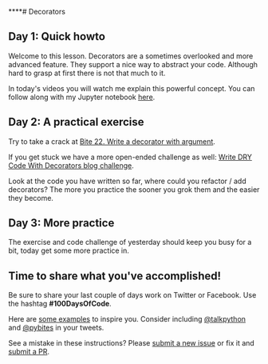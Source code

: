 ****# Decorators

## Day 1: Quick howto

Welcome to this lesson. Decorators are a sometimes overlooked and more advanced feature. They support a nice way to abstract your code. Although hard to grasp at first there is not that much to it. 

In today's videos you will watch me explain this powerful concept. You can follow along with my Jupyter notebook [here](https://github.com/talkpython/100daysofcode-with-python-course/blob/master/days/22-24-decorators/decorators.ipynb).

## Day 2: A practical exercise

Try to take a crack at [Bite 22. Write a decorator with argument](https://codechalleng.es/bites/promo/decorator-fun).

If you get stuck we have a more open-ended challenge as well: [Write DRY Code With Decorators blog challenge](https://codechalleng.es/challenges/14/).

Look at the code you have written so far, where could you refactor / add decorators? The more you practice the sooner you grok them and the easier they become.

## Day 3: More practice

The exercise and code challenge of yesterday should keep you busy for a bit, today get some more practice in. 

## Time to share what you've accomplished!

Be sure to share your last couple of days work on Twitter or Facebook. Use the hashtag **#100DaysOfCode**.

Here are [some examples](https://twitter.com/search?q=%23100DaysOfCode) to inspire you. Consider including [@talkpython](https://twitter.com/talkpython) and [@pybites](https://twitter.com/pybites) in your tweets.

See a mistake in these instructions? Please [submit a new issue](https://github.com/talkpython/100daysofcode-with-python-course/issues) or fix it and [submit a PR](https://github.com/talkpython/100daysofcode-with-python-course/pulls).
